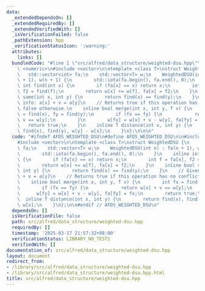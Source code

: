 ```yaml
---
data:
  _extendedDependsOn: []
  _extendedRequiredBy: []
  _extendedVerifiedWith: []
  _isVerificationFailed: false
  _pathExtension: hpp
  _verificationStatusIcon: ':warning:'
  attributes:
    links: []
  bundledCode: "#line 1 \"src/alfred/data_structure/weighted-dsu.hpp\"\n\n\n\n#include\
    \ <numeric>\n#include <vector>\n\ntemplate <class T>\nstruct WeightedDSU {\n \
    \   std::vector<int> fa;\n    std::vector<T> w;\n    WeightedDSU(int n) : fa(n\
    \ + 1), w(n + 1) {\n        std::iota(fa.begin(), fa.end(), 0);\n    }\n    inline\
    \ int find(int x) {\n        if (fa[x] == x) return x;\n        int f = fa[x],\
    \ f2 = find(f);\n        return w[x] += w[f], fa[x] = f2;\n    }\n    inline bool\
    \ same(int x, int y) {\n        return find(x) == find(y);\n    }\n    // Given\
    \ info: a[x] + v = a[y]\n    // Returns true if this operation has no conflict,\
    \ false otherwise.\n    inline bool merge(int x, int y, T v) {\n        int fx\
    \ = find(x), fy = find(y);\n        if (fx == fy) {\n            return w[x] +\
    \ v == w[y];\n        }\n        w[fy] = w[x] + v - w[y], fa[fy] = fx;\n     \
    \   return true;\n    }\n    inline T distance(int x, int y) {\n        return\
    \ find(x), find(y), w[y] - w[x];\n    }\n};\n\n\n"
  code: "#ifndef AFDS_WEIGHTED_DSU\n#define AFDS_WEIGHTED_DSU\n\n#include <numeric>\n\
    #include <vector>\n\ntemplate <class T>\nstruct WeightedDSU {\n    std::vector<int>\
    \ fa;\n    std::vector<T> w;\n    WeightedDSU(int n) : fa(n + 1), w(n + 1) {\n\
    \        std::iota(fa.begin(), fa.end(), 0);\n    }\n    inline int find(int x)\
    \ {\n        if (fa[x] == x) return x;\n        int f = fa[x], f2 = find(f);\n\
    \        return w[x] += w[f], fa[x] = f2;\n    }\n    inline bool same(int x,\
    \ int y) {\n        return find(x) == find(y);\n    }\n    // Given info: a[x]\
    \ + v = a[y]\n    // Returns true if this operation has no conflict, false otherwise.\n\
    \    inline bool merge(int x, int y, T v) {\n        int fx = find(x), fy = find(y);\n\
    \        if (fx == fy) {\n            return w[x] + v == w[y];\n        }\n  \
    \      w[fy] = w[x] + v - w[y], fa[fy] = fx;\n        return true;\n    }\n  \
    \  inline T distance(int x, int y) {\n        return find(x), find(y), w[y] -\
    \ w[x];\n    }\n};\n\n#endif // AFDS_WEIGHTED_DSU\n"
  dependsOn: []
  isVerificationFile: false
  path: src/alfred/data_structure/weighted-dsu.hpp
  requiredBy: []
  timestamp: '2025-03-17 21:57:32+08:00'
  verificationStatus: LIBRARY_NO_TESTS
  verifiedWith: []
documentation_of: src/alfred/data_structure/weighted-dsu.hpp
layout: document
redirect_from:
- /library/src/alfred/data_structure/weighted-dsu.hpp
- /library/src/alfred/data_structure/weighted-dsu.hpp.html
title: src/alfred/data_structure/weighted-dsu.hpp
---
```

